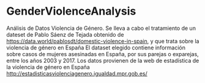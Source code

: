 # GenderViolenceAnalysis
Análisis de Datos Violencia de Género. 
Se lleva a cabo el tratamiento de un dateset de Pablo Sáenz de Tejada obtenido de
https://data.world/pablosdt/domestic-violence-in-spain, y que trata sobre la violencia de género en España
El dataset elegido contiene información sobre casos de mujeres asesinadas en España, por sus parejas o exparejas,
entre los años 2003 y 2017. Los datos provienen de la web de estadística de la violencia de género
en España http://estadisticasviolenciagenero.igualdad.mpr.gob.es/
